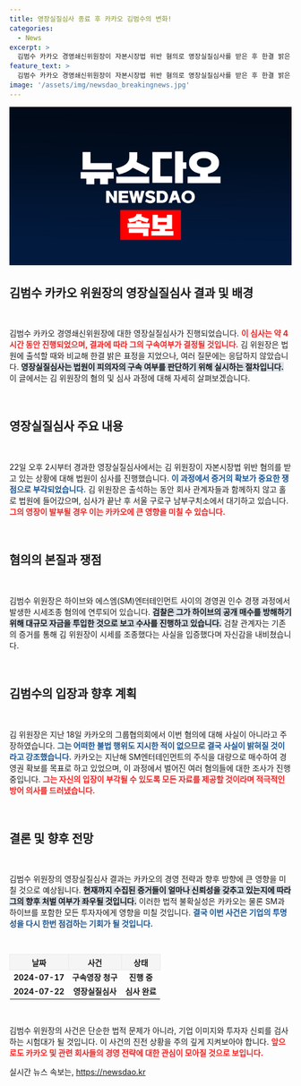 ```yaml
---
title: 영장실질심사 종료 후 카카오 김범수의 변화!
categories:
  - News
excerpt: >
  김범수 카카오 경영쇄신위원장이 자본시장법 위반 혐의로 영장실질심사를 받은 후 한결 밝은 표정으로 법원을 나섰다. 그의 시세조종 의혹과 관련한 검찰의 조사 결과가 주목받고 있는 가운데, 구속 여부가 곧 결정될 예정이다.
feature_text: >
  김범수 카카오 경영쇄신위원장이 자본시장법 위반 혐의로 영장실질심사를 받은 후 한결 밝은 표정으로 법원을 나섰다. 그의 시세조종 의혹과 관련한 검찰의 조사 결과가 주목받고 있는 가운데, 구속 여부가 곧 결정될 예정이다.
image: '/assets/img/newsdao_breakingnews.jpg'
---
```


<p><img src="/assets/img/newsdao_breakingnews.jpg" alt="flaretime 속보" /></p>

<h2 data-ke-size="size26">김범수 카카오 위원장의 영장실질심사 결과 및 배경</h2>

<p data-ke-size="size16">&nbsp;</p>

<p>김범수 카카오 경영쇄신위원장에 대한 영장실질심사가 진행되었습니다. <b><span style="color: #ee2323;">이 심사는 약 4시간 동안 진행되었으며, 결과에 따라 그의 구속여부가 결정될 것입니다.</span></b> 김 위원장은 법원에 출석할 때와 비교해 한결 밝은 표정을 지었으나, 여러 질문에는 응답하지 않았습니다. <b><span style="background-color: #21538527;">영장실질심사는 법원이 피의자의 구속 여부를 판단하기 위해 실시하는 절차입니다.</span></b> 이 글에서는 김 위원장의 혐의 및 심사 과정에 대해 자세히 살펴보겠습니다.</p>

<p data-ke-size="size16">&nbsp;</p>

<h2 data-ke-size="size26">영장실질심사 주요 내용</h2>

<p data-ke-size="size16">&nbsp;</p>

<p>22일 오후 2시부터 경과한 영장실질심사에서는 김 위원장이 자본시장법 위반 혐의를 받고 있는 상황에 대해 법원이 심사를 진행했습니다. <b><span style="color: #1a5490;">이 과정에서 증거의 확보가 중요한 쟁점으로 부각되었습니다.</span></b> 김 위원장은 출석하는 동안 회사 관계자들과 함께하지 않고 홀로 법원에 들어갔으며, 심사가 끝난 후 서울 구로구 남부구치소에서 대기하고 있습니다. <b><span style="color: #ee2323;">그의 영장이 발부될 경우 이는 카카오에 큰 영향을 미칠 수 있습니다.</span></b></p>

<p data-ke-size="size16">&nbsp;</p>

<h2 data-ke-size="size26">혐의의 본질과 쟁점</h2>

<p data-ke-size="size16">&nbsp;</p>

<p>김범수 위원장은 하이브와 에스엠(SM)엔터테인먼트 사이의 경영권 인수 경쟁 과정에서 발생한 시세조종 혐의에 연루되어 있습니다. <b><span style="background-color: #21538527;">검찰은 그가 하이브의 공개 매수를 방해하기 위해 대규모 자금을 투입한 것으로 보고 수사를 진행하고 있습니다.</span></b> 검찰 관계자는 기존의 증거를 통해 김 위원장이 시세를 조종했다는 사실을 입증했다며 자신감을 내비쳤습니다.</p>

<p data-ke-size="size16">&nbsp;</p>

<h2 data-ke-size="size26">김범수의 입장과 향후 계획</h2>

<p data-ke-size="size16">&nbsp;</p>

<p>김 위원장은 지난 18일 카카오의 그룹협의회에서 이번 혐의에 대해 사실이 아니라고 주장하였습니다. <b><span style="color: #1a5490;">그는 어떠한 불법 행위도 지시한 적이 없으므로 결국 사실이 밝혀질 것이라고 강조했습니다.</span></b> 카카오는 지난해 SM엔터테인먼트의 주식을 대량으로 매수하여 경영권 확보를 목표로 하고 있었으며, 이 과정에서 벌어진 여러 혐의들에 대한 조사가 진행 중입니다. <b><span style="color: #ee2323;">그는 자신의 입장이 부각될 수 있도록 모든 자료를 제공할 것이라며 적극적인 방어 의사를 드러냈습니다.</span></b></p>

<p data-ke-size="size16">&nbsp;</p>

<h2 data-ke-size="size26">결론 및 향후 전망</h2>

<p data-ke-size="size16">&nbsp;</p>

<p>김범수 위원장의 영장실질심사 결과는 카카오의 경영 전략과 향후 방향에 큰 영향을 미칠 것으로 예상됩니다. <b><span style="background-color: #21538527;">현재까지 수집된 증거들이 얼마나 신뢰성을 갖추고 있는지에 따라 그의 향후 처벌 여부가 좌우될 것입니다.</span></b> 이러한 법적 불확실성은 카카오는 물론 SM과 하이브를 포함한 모든 투자자에게 영향을 미칠 것입니다. <b><span style="color: #1a5490;">결국 이번 사건은 기업의 투명성을 다시 한번 점검하는 기회가 될 것입니다.</span></b></p>

<p data-ke-size="size16">&nbsp;</p>

<table style="width: 100%; border-collapse: collapse;">
    <thead>
        <tr>
            <th style="border: 1px solid #eaeaea; background-color: #f5f5f5; text-align: center;">날짜</th>
            <th style="border: 1px solid #eaeaea; background-color: #f5f5f5; text-align: center;">사건</th>
            <th style="border: 1px solid #eaeaea; background-color: #f5f5f5; text-align: center;">상태</th>
        </tr>
    </thead>
    <tbody>
        <tr>
            <td style="text-align: center; height: 17px;"><b>2024-07-17</b></td>
            <td style="text-align: center; height: 17px;"><b>구속영장 청구</b></td>
            <td style="text-align: center; height: 17px;"><b>진행 중</b></td>
        </tr>
        <tr>
            <td style="text-align: center; height: 17px;"><b>2024-07-22</b></td>
            <td style="text-align: center; height: 17px;"><b>영장실질심사</b></td>
            <td style="text-align: center; height: 17px;"><b>심사 완료</b></td>
        </tr>
    </tbody>
</table>

<p data-ke-size="size16">&nbsp;</p>

<p>김범수 위원장의 사건은 단순한 법적 문제가 아니라, 기업 이미지와 투자자 신뢰를 검사하는 시험대가 될 것입니다. 이 사건의 진전 상황을 주의 깊게 지켜보아야 합니다. <b><span style="color: #ee2323;">앞으로도 카카오 및 관련 회사들의 경영 전략에 대한 관심이 모아질 것으로 보입니다.</span></b></p>
실시간 뉴스 속보는, <a href="https://newsdao.kr" rel="dofollow">https://newsdao.kr</a>


